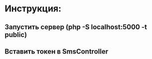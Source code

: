 # Инструкция:
## Запустить сервер (php -S localhost:5000 -t public)
## Вставить токен в SmsController
